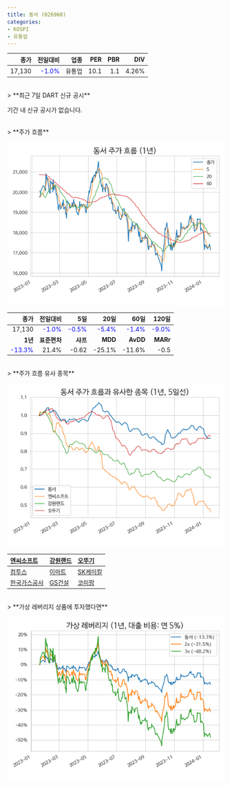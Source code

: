 ```yaml
---
title: 동서 (026960)
categories:
- KOSPI
- 유통업
---
```


|**종가**|**전일대비**|**업종**|**PER**|**PBR**|**DIV**|
|-------:|-----------:|-------:|------:|------:|------:|
|17,130|<span style="color: blue">-1.0%</span>|유통업|10.1|1.1|4.26%|

<!-- more -->

<br>
> **최근 7일 DART 신규 공시<a id="dart"></a>**

기간 내 신규 공시가 없습니다.

<br>
> **주가 흐름<a id="price"></a>**

![026960](/assets/images/stock/026960.png)

|**종가**|**전일대비**|**5일**|**20일**|**60일**|**120일**|
|-------:|-----------:|------:|-------:|-------:|--------:|
| 17,130 | <span style="color: blue">-1.0%</span> | <span style="color: blue">-0.5%</span> | <span style="color: blue">-5.4%</span> | <span style="color: blue">-1.4%</span> | <span style="color: blue">-9.0%</span> |
|**1년**|**표준편차**|**샤프**|**MDD**|**AvDD**|**MARr**|
| <span style="color: blue">-13.3%</span> | 21.4% | -0.62 | -25.1% | -11.6% | -0.5 |

<br>
> **주가 흐름 유사 종목<a id="corr"></a>**

![026960](/assets/images/stock/026960_corr.png)

| [엔씨소프트](/036570/) | [강원랜드](/035250/) | [오뚜기](/007310/) |
|:---------------------------------------|:---------------------------------------|:---------------------------------------|
| [컴투스](/078340/) | [이마트](/139480/) | [SK케미칼](/285130/) |
| [한국가스공사](/036460/) | [GS건설](/006360/) | [코미팜](/041960/) |

<br>
> **가상 레버리지 상품에 투자했다면<a id="2x"></a>**

![026960](/assets/images/stock/026960_2x.png)

[^corr]: 상관계수를 이용하여 분석하였습니다.